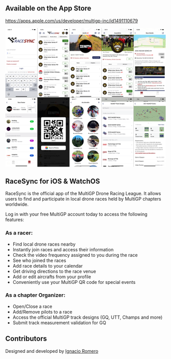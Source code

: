 
## Available on the App Store
https://apps.apple.com/us/developer/multigp-inc/id1491110679

![RaceSyn Screenshots](Documentation/UI/AppStore_Screenshots/RaceSync_6.5_display_screenshots_all.png)

## RaceSync for iOS & WatchOS
RaceSync is the official app of the MultiGP Drone Racing League. It allows users to find and participate in local drone races held by MultiGP chapters worldwide.

Log in with your free MultiGP account today to access the following features:

### As a racer:

* Find local drone races nearby
* Instantly join races and access their information
* Check the video frequency assigned to you during the race
* See who joined the races
* Add race details to your calendar
* Get driving directions to the race venue
* Add or edit aircrafts from your profile
* Conveniently use your MultiGP QR code for special events

### As a chapter Organizer:
* Open/Close a race
* Add/Remove pilots to a race
* Access the official MultiGP track designs (GQ, UTT, Champs and more)
* Submit track measurement validation for GQ

## Contributors
Designed and developed by [Ignacio Romero](https://github.com/dzenbot)

